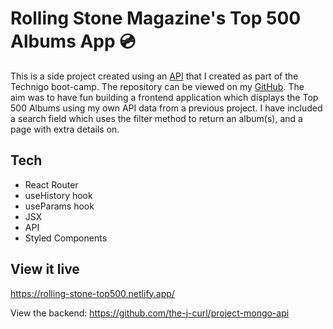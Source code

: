 # Rolling Stone Magazine's Top 500 Albums App 💿

This is a side project created using an [API](https://jamie-albums-api.herokuapp.com/) that I created as part of the Technigo boot-camp. The repository can be viewed on my [GitHub](https://github.com/the-j-curl/project-mongo-api).
The aim was to have fun building a frontend application which displays the Top 500 Albums using my own API data from a previous project. I have included a search field which uses the filter method to return an album(s), and a page with extra details on.

## Tech

- React Router
- useHistory hook
- useParams hook
- JSX
- API
- Styled Components

## View it live

https://rolling-stone-top500.netlify.app/

View the backend: https://github.com/the-j-curl/project-mongo-api
